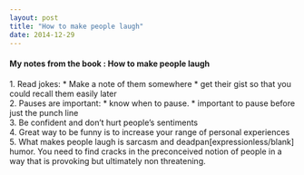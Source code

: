 ```yaml
---
layout: post
title: "How to make people laugh"
date: 2014-12-29
---
```


<h4>My notes from the book : How to make people laugh </h4>
1. Read jokes: 
    * Make a note of them somewhere
    * get their gist so that you could recall them easily later<br>
2. Pauses are important:  
    * know when to pause. 
    * important to pause before just the punch line<br>
3. Be confident and don’t hurt people’s sentiments<br>
4. Great way to be funny is to increase your range of personal experiences<br>
5. What makes people laugh is sarcasm and deadpan[expressionless/blank] humor. You need to find cracks in the preconceived notion of people in a way that is provoking but ultimately non threatening.
